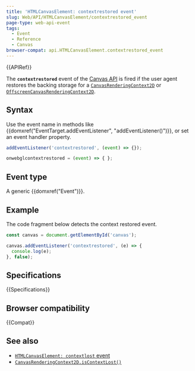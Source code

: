 ```yaml
---
title: 'HTMLCanvasElement: contextrestored event'
slug: Web/API/HTMLCanvasElement/contextrestored_event
page-type: web-api-event
tags:
  - Event
  - Reference
  - Canvas
browser-compat: api.HTMLCanvasElement.contextrestored_event
---
```

{{APIRef}}

The **`contextrestored`** event of the [Canvas API](/en-US/docs/Web/API/Canvas_API) is fired if the user agent restores the backing storage for a [`CanvasRenderingContext2D`](/en-US/docs/Web/API/CanvasRenderingContext2D) or [`OffscreenCanvasRenderingContext2D`](/en-US/docs/Web/API/OffscreenCanvasRenderingContext2D).

## Syntax

Use the event name in methods like {{domxref("EventTarget.addEventListener", "addEventListener()")}}, or set an event handler property.

```js
addEventListener('contextrestored', (event) => {});

onwebglcontextrestored = (event) => { };
```

## Event type

A generic {{domxref("Event")}}.

## Example

The code fragment below detects the context restored event.

```js
const canvas = document.getElementById('canvas');

canvas.addEventListener('contextrestored', (e) => {
  console.log(e);
}, false);
```

## Specifications

{{Specifications}}

## Browser compatibility

{{Compat}}

## See also

- [`HTMLCanvasElement: contextlost` event](/en-US/docs/Web/API/HTMLCanvasElement/contextlost_event)
- [`CanvasRenderingContext2D.isContextLost()`](/en-US/docs/Web/API/CanvasRenderingContext2D/isContextLost)
